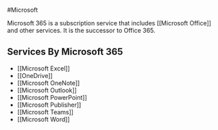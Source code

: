 #Microsoft

Microsoft 365 is a subscription service that includes [[Microsoft Office]] and other services. It is the successor to Office 365.

## Services By Microsoft 365

- [[Microsoft Excel]]
- [[OneDrive]]
- [[Microsoft OneNote]]
- [[Microsoft Outlook]]
- [[Microsoft PowerPoint]]
- [[Microsoft Publisher]]
- [[Microsoft Teams]]
- [[Microsoft Word]]